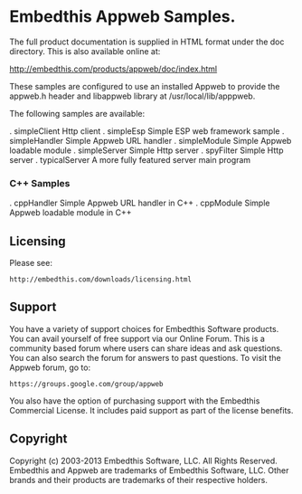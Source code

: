 Embedthis Appweb Samples.
===

The full product documentation is supplied in HTML format under the doc
directory. This is also available online at:

  http://embedthis.com/products/appweb/doc/index.html

These samples are configured to use an installed Appweb to provide the
appweb.h header and libappweb library at /usr/local/lib/apppweb.

The following samples are available:

. simpleClient        Http client
. simpleEsp           Simple ESP  web framework sample
. simpleHandler       Simple Appweb URL handler
. simpleModule        Simple Appweb loadable module
. simpleServer        Simple Http server
. spyFilter           Simple Http server
. typicalServer       A more fully featured server main program

### C++ Samples
. cppHandler          Simple Appweb URL handler in C++
. cppModule           Simple Appweb loadable module in C++

Licensing
---

Please see: 

    http://embedthis.com/downloads/licensing.html


Support
---
You have a variety of support choices for Embedthis Software products. You can
avail yourself of free support via our Online Forum. This is a community based
forum where users can share ideas and ask questions. You can also search the
forum for answers to past questions. To visit the Appweb forum, go to:

    https://groups.google.com/group/appweb

You also have the option of purchasing support with the Embedthis Commercial
License. It includes paid support as part of the license benefits.


Copyright
---

Copyright (c) 2003-2013 Embedthis Software, LLC. All Rights Reserved.
Embedthis and Appweb are trademarks of Embedthis Software, LLC. Other 
brands and their products are trademarks of their respective holders.
